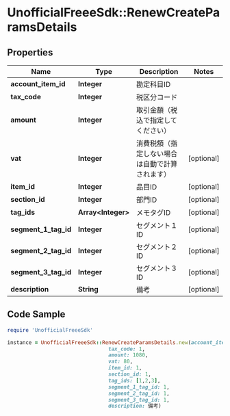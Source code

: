 # UnofficialFreeeSdk::RenewCreateParamsDetails

## Properties

Name | Type | Description | Notes
------------ | ------------- | ------------- | -------------
**account_item_id** | **Integer** | 勘定科目ID | 
**tax_code** | **Integer** | 税区分コード | 
**amount** | **Integer** | 取引金額（税込で指定してください） | 
**vat** | **Integer** | 消費税額（指定しない場合は自動で計算されます） | [optional] 
**item_id** | **Integer** | 品目ID | [optional] 
**section_id** | **Integer** | 部門ID | [optional] 
**tag_ids** | **Array&lt;Integer&gt;** | メモタグID | [optional] 
**segment_1_tag_id** | **Integer** | セグメント１ID | [optional] 
**segment_2_tag_id** | **Integer** | セグメント２ID | [optional] 
**segment_3_tag_id** | **Integer** | セグメント３ID | [optional] 
**description** | **String** | 備考 | [optional] 

## Code Sample

```ruby
require 'UnofficialFreeeSdk'

instance = UnofficialFreeeSdk::RenewCreateParamsDetails.new(account_item_id: 1,
                                 tax_code: 1,
                                 amount: 1080,
                                 vat: 80,
                                 item_id: 1,
                                 section_id: 1,
                                 tag_ids: [1,2,3],
                                 segment_1_tag_id: 1,
                                 segment_2_tag_id: 1,
                                 segment_3_tag_id: 1,
                                 description: 備考)
```


